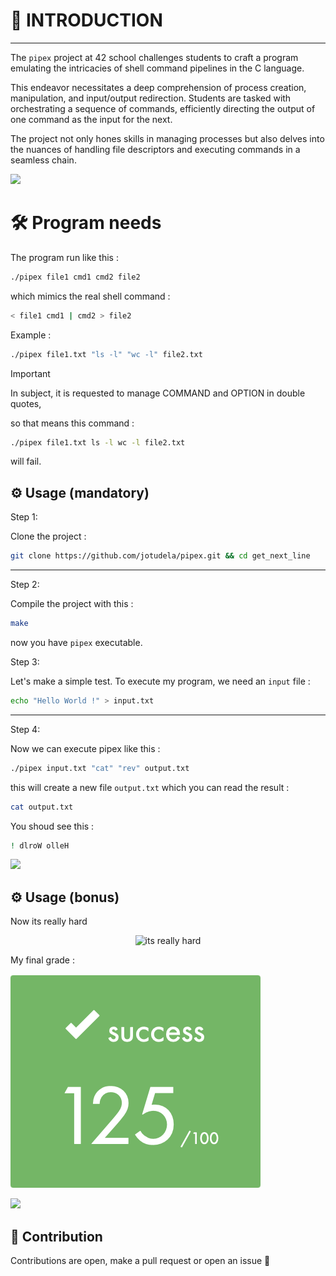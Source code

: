 # 🚀 INTRODUCTION

---

The `pipex` project at 42 school challenges students to craft a program emulating the intricacies of shell command pipelines in the C language.

This endeavor necessitates a deep comprehension of process creation, manipulation, and input/output redirection. Students are tasked with
orchestrating a sequence of commands, efficiently directing the output of one command as the input for the next.

The project not only hones skills in managing processes but also delves into the nuances of handling file descriptors and executing commands
in a seamless chain.

![](https://raw.githubusercontent.com/andreasbm/readme/master/assets/lines/rainbow.png)

# 🛠️ Program needs

The program run like this :
```bash
./pipex file1 cmd1 cmd2 file2
```

which mimics the real shell command :
```bash
< file1 cmd1 | cmd2 > file2
```

Example :
```bash
./pipex file1.txt "ls -l" "wc -l" file2.txt
```

> [!IMPORTANT]
> In subject, it is requested to manage COMMAND and OPTION in double quotes,
>
> so that means this command :
> ```bash
> ./pipex file1.txt ls -l wc -l file2.txt
> ```
> will fail.

## ⚙️ Usage (mandatory)

Step 1:

Clone the project :
```bash
git clone https://github.com/jotudela/pipex.git && cd get_next_line
```

---

Step 2:

Compile the project with this :
```bash
make
```
now you have `pipex` executable.

Step 3:

Let's make a simple test. To execute my program, we need an `input` file :
```bash
echo "Hello World !" > input.txt
```

---

Step 4:

Now we can execute pipex like this :
```bash
./pipex input.txt "cat" "rev" output.txt
```

this will create a new file `output.txt` which you can read the result : 
```bash
cat output.txt
```

You shoud see this :
```bash
! dlroW olleH
```

![](https://raw.githubusercontent.com/andreasbm/readme/master/assets/lines/rainbow.png)


## ⚙️ Usage (bonus)

Now its really hard

<p align="center">
  <img src="gifs/cestDUR.gif.webd" alt="its really hard">
</p>


My final grade :

![](imgs/125_percent.png)

![](https://raw.githubusercontent.com/andreasbm/readme/master/assets/lines/rainbow.png)

## 🤝 Contribution
Contributions are open, make a pull request or open an issue 🚀

